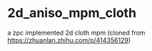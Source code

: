 # 2d_aniso_mpm_cloth
a zpc implemented 2d cloth mpm (cloned from https://zhuanlan.zhihu.com/p/414356129)
